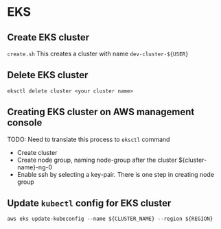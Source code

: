 # EKS

## Create EKS cluster

`create.sh` This creates a cluster with name `dev-cluster-${USER}`

## Delete EKS cluster

```
eksctl delete cluster <your cluster name>
```

## Creating EKS cluster on AWS management console

TODO: Need to translate this process to `eksctl` command

* Create cluster
* Create node group, naming node-group after the cluster ${cluster-name}-ng-0
* Enable ssh by selecting a key-pair. There is one step in creating node group

## Update `kubectl` config for EKS cluster

```
aws eks update-kubeconfig --name ${CLUSTER_NAME} --region ${REGION}
```
